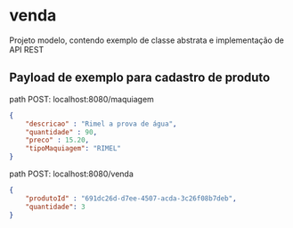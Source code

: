 # venda
Projeto modelo, contendo exemplo de classe abstrata e implementação de API REST

## Payload de exemplo para cadastro de produto

path POST: localhost:8080/maquiagem
```json
{
    "descricao" : "Rimel a prova de água",
    "quantidade" : 90,
    "preco" : 15.20,
    "tipoMaquiagem": "RIMEL"
}
```

path POST: localhost:8080/venda

```json
{
    "produtoId" : "691dc26d-d7ee-4507-acda-3c26f08b7deb",
    "quantidade": 3
}
```
